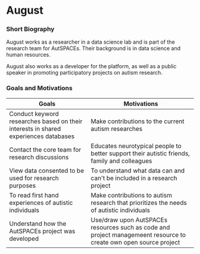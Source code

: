 # August 

### Short Biography
August works as a researcher in a data science lab and is part of the research team for AutSPACEs. Their background is in data science and human resources. 

August also works as a developer for the platform, as well as a public speaker in promoting participatory projects on autism research. 

### Goals and Motivations
| **Goals** | **Motivations** | 
| -------- | -------- | 
|Conduct keyword researches based on their interests in shared experiences databases |Make contributions to the current autism researches 
|Contact the core team for research discussions |Educates neurotypical people to better support their autistic friends, family and colleagues|
View data consented to be used for research purposes | To understand what data can and can't be included in a research project |
To read first hand experiences of autistic individuals | Make contributions to autism research that prioritizes the needs of autistic individuals
| Understand how the AutSPACEs project was developed | Use/draw upon AutSPACEs resources such as code and project managemeent resource to create own open source project
